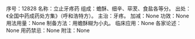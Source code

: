 序号：12828
名称：立止牙疼药
组成：蟾酥、细辛、荜茇、食盐各等分。
出处：《全国中药成药处方集》（呼和浩特方）。
主治：牙疼。
加减：None
功效：None
用法用量：None
制备方法：用蟾酥糊为小丸。
临床应用：None
各家论述：None
用药禁忌：None
附注：None
